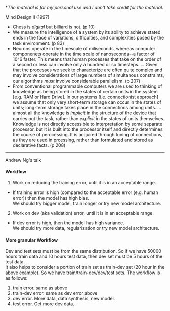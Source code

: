 **The material is for my personal use and I don't take credit for the material.*

Mind Design II (1997)  
- Chess is *digital* but billiard is not. (p 10)
- We measure the intelligence of a system by its ability to achieve stated ends in the face of variations, difficulties, and complexities posed by the task environment. (p 83)
- Neurons operate in the timescale of miliseconds, whereas computer componenets  operate in the time scale of nanoseconds--a factor of 10^6 faster. This means that human processes that take on the order of a second or less can involve only a hundred or so timesteps. ... Given that the processes we seek to characterize are often quite complex and may involve considerations of large numbers of simultanous constraints, our algorithms *must* involve considerable parallelism. (p 207)
- From conventional programmable computers we are used to thinking of knowledge as being stored in the states of certain units in the system [e.g. RAM or Hard Drive]. In our systems [i.e. connectionist approach] we assume that only very short-term storage can occur in the states of units; long-term storage takes place in the connections among units. ... almost all the knowledge is *implicit* in the structure of the device that carries out the task, rather than *explicit* in the states of units themselves.  
Knowledge is not directly accessible to interpretation by some separate processor, but it is built into the processor itself and directly determines the course of perocessing. It is acquired through tuning of connections, as they are used in prcessing, rather than formulated and stored as declarative facts. (p 208)
-----------------

Andrew Ng's talk  
#### Workflow
1. Work on reducing the training error, until it is in an acceptable range.
  - If training error is high (compared to the acceptable error (e.g. human error)) then the model has high bias.  
We should try bigger model, train longer or try new model architecture.

2. Work on dev (aka validation) error, until it is in an acceptable range.
  - If dev error is high, then the model has high variance.  
We should try more data, regularization or try new model architecture.

#### More granular Workflow
Dev and test sets must be from the same distribution. So if we have 50000 hours train data and 10 hours test data, then dev set must be 5 hours of the test data.  
It also helps to consider a portion of train set as train-dev set (20 hour in the above example). So we have train/train-dev/dev/test sets. The workflow is as follows:

1. train error. same as above
2. train-dev error. same as dev error above
3. dev error. More data, data synthesis, new model.
4. test error. Get more dev data.


